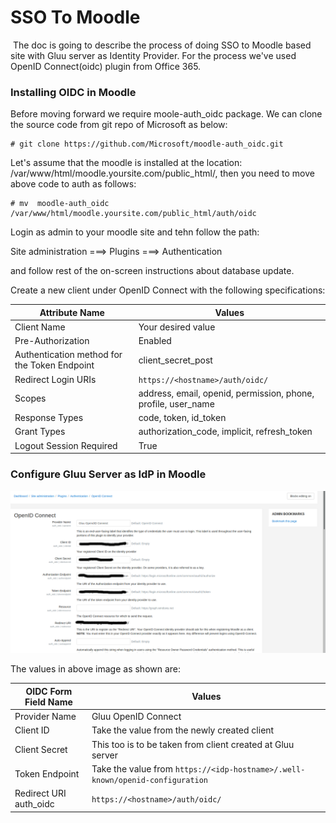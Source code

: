 # SSO To Moodle
​
The doc is going to describe the process of doing SSO to Moodle based site with Gluu server as Identity Provider.
For the process we've used OpenID Connect(oidc) plugin from Office 365.

### Installing OIDC in Moodle

Before moving forward we require moole-auth_oidc package. We can clone the source code from git repo of Microsoft as below:

```
# git clone https://github.com/Microsoft/moodle-auth_oidc.git
```

Let's assume that the moodle is installed at the location: /var/www/html/moodle.yoursite.com/public_html/, then you need to move above code to auth as follows:

```
# mv  moodle-auth_oidc   /var/www/html/moodle.yoursite.com/public_html/auth/oidc

```
Login as admin to your moodle site and tehn follow the path: 

Site administration ===> Plugins ===> Authentication 

and follow rest of the on-screen instructions about database update.

Create a new client under OpenID Connect with the following specifications:

| Attribute Name     |              Values       |
|-------------------------|---------------------------------------|
| Client Name     | Your desired value|| Application Type        | Web |
| Pre-Authorization        |Enabled                        |
| Authentication method for the Token Endpoint     |   client_secret_post    |
| Redirect Login URIs   | `https://<hostname>/auth/oidc/` |
| Scopes | address, email, openid, permission, phone, profile, user_name |
| Response Types | code, token, id_token |
| Grant Types | authorization_code, implicit, refresh_token |
| Logout Session Required | True |

### Configure Gluu Server as IdP in Moodle

![image](../../img/integration/Moodles_OIDC_Values.png)

The values in above image as shown are:

| OIDC Form Field Name     |              Values       |
|-------------------------|---------------------------------------|
| Provider Name | Gluu OpenID Connect |
| Client ID | Take the value from the newly created client |
| Client Secret | This too is to be taken from client created at Gluu server|| Authorization Endpoint | Take the value from `https://<hostname>/.well-known/openid-configuration` |
| Token Endpoint |Take the value from `https://<idp-hostname>/.well-known/openid-configuration` |
| Redirect URI auth_oidc | `https://<hostname>/auth/oidc/` |
